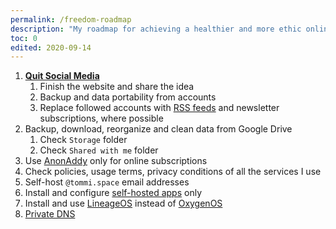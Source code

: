 ```yaml
---
permalink: /freedom-roadmap
description: "My roadmap for achieving a healthier and more ethic online experience and become the more independent possible for third party services"
toc: 0
edited: 2020-09-14
---
```

1. [**Quit Social Media**](https://quitsocialmedia.club)
    1. Finish the website and share the idea
    2. Backup and data portability from accounts
    3. Replace followed accounts with [RSS feeds](https://politepol.com/en/) and newsletter subscriptions, where possible
1. Backup, download, reorganize and clean data from Google Drive
    1. Check `Storage` folder
    2. Check `Shared with me` folder
3. Use [AnonAddy](https://anonaddy.com) only for online subscriptions
4. Check policies, usage terms, privacy conditions of all the services I use
5. Self-host `@tommi.space` email addresses
6. Install and configure [self-hosted apps](/server#Apps-Wishlist) only
7. Install and use [LineageOS](https://lineageos.org/) instead of [OxygenOS](https://www.oneplus.com/oxygenos)
8. [Private DNS](https://www.privacytools.io/providers/dns/)
